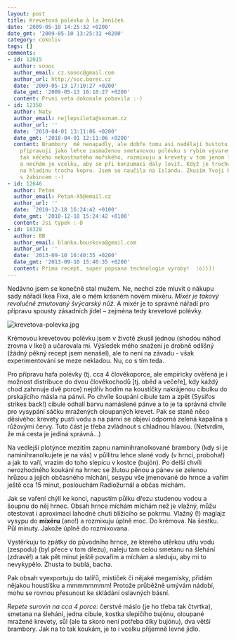 ```yaml
---
layout: post
title: Krevetová polévka à la Jeníček
date: '2009-05-10 14:25:32 +0200'
date_gmt: '2009-05-10 13:25:32 +0200'
category: cokoliv
tags: []
comments:
- id: 12015
  author: soooc
  author_email: cz.soooc@gmail.com
  author_url: http://soc.borec.cz
  date: '2009-05-13 17:10:27 +0200'
  date_gmt: '2009-05-13 16:10:27 +0200'
  content: Prvni veta dokonale pobavila :-)
- id: 12350
  author: Naty
  author_email: nejlepsileta@seznam.cz
  author_url: ''
  date: '2010-04-01 13:11:06 +0200'
  date_gmt: '2010-04-01 12:11:06 +0200'
  content: Brambory  mě nenapadly, ale dobře tomu asi nadělají hustotu a množství.  Osobně
    připravuji jako lehce zasmaženou smetanovou polévku s rybím vývarem z tresky nebo
    tak něčeho nekostnatého mořského, rozmixuju a krevety v tom jenom lehce povařím
    a nechám je vcelku, aby se při konzumaci daly lovit. Když je trochu kopru, mrsknu
    na hladinu trochu kopru. Jsem se naučila na Islandu. Zkusím Tvoji bramborovku
    s žabincem :-)
- id: 12646
  author: Petan
  author_email: Petan-X5@email.cz
  author_url: ''
  date: '2010-12-18 16:24:42 +0100'
  date_gmt: '2010-12-18 15:24:42 +0100'
  content: Jsi týpek :-D
- id: 18328
  author: BB
  author_email: blanka.bouskova@gmail.com
  author_url: ''
  date: '2013-09-10 16:40:35 +0200'
  date_gmt: '2013-09-10 15:40:35 +0200'
  content: Prima recept, super popsana technologie vyroby!  :o))))
---
```

<p>Nedávno jsem se konečně stal mužem. Ne, nechci zde mluvit o nákupu sady nářadí Ikea Fixa, ale o mém krásném novém mixéru. <em>Mixér je takový revolučně zmutovaný švýcarský nůž.</em> A mixér je to správné nářadí pro přípravu spousty zásadních jídel &ndash; zejména tedy krevetové polévky.</p>
<p><img src='%base_url%/assets/wp-uploads/2009/05/krevetova-polevka.jpg' alt='krevetova-polevka.jpg' /></p>
<p>Krémovou krevetovou polévku jsem v životě zkusil jednou (shodou náhod zrovna v Ikei) a učarovala mi. Výsledek mého snažení je drobně odlišný (žádný pěkný recept jsem nenašel), ale to není na závadu - však experimentování se meze nekladou. Nu, co s tím teda.</p>
<p>Pro přípravu hafa polévky (tj. cca 4 člověkoporce, ale empiricky ověřená je i možnost distribuce do dvou člověkochodů [tj. oběd a večeře], kdy každý chod zahrnuje dvě porce) nejdřív hodím na koustíčky nakrájenou cibulku do prskajícího másla na pánvi. Po chvíle šoupání cibule tam a zpět (Sysifos strikes back!) cibule odhalí barvu namáslené pánve a to je ta správná chvíle pro vysypání sáčku mražených oloupaných krevet. Pak se staně něco děsivého: krevety pustí vodu a na pánvi se objeví odporná zelená kapalina s růžovými červy. Tuto část je třeba zvládnout s chladnou hlavou. (Netvrdím, že má cesta je jediná správná...)</p>
<p>Na vedlejší plotýnce mezitím zapnu naminihranolkované brambory (kdy si je naminihranolkujete je na vás) v půllitru lehce slané vody (v hrnci, proboha!) a jak to vaří, vrazím do toho slepicu v kostce (bujón). Po delší chvíli nerozhodného koukání na hrnec se žlutou pěnou a pánev se zelenou hrůzou a jejich občasného míchání, sesypu vše jmenované do hrnce a vařím ještě cca 15 minut, poslouchám Radiožurnál a občas míchám.</p>
<p>Jak se vaření chýlí ke konci, napustím půlku dřezu studenou vodou a šoupnu do něj hrnec. Obsah hrnce míchám míchám než je vlažný, můžu otestovat i aproximaci lahodné chuti blížícího se pokrmu. Vlažný (!) maglajz vysypu do <strong>mixéru</strong> (ano!) a rozmixuju úplně moc. Do krémova. Na šestku. Půl minuty. Jakože úplně do rozmixovana.</p>
<p>Vystěrkuju to zpátky do původního hrnce, ze kterého utěrkou utřu vodu (zespodu) (byl přece v tom dřezu), naleju tam celou smetanu na šlehání (zdravé!) a tak pět minut ještě povařím a míchám a sleduju, aby mi to nevykypělo. Zhusta to bublá, bacha. </p>
<p>Pak obsah vyexportuju do talířů, mističek či nějaké megamisky, přidám nějakou houstíšku a mmmmmmmm! Protože průběžně umývám nádobí, mohu se rovnou přesunout ke skládání oslavných básní.</p>
<p><em>Repete surovin na cca 4 porce:</em> čerstvé máslo (je ho třeba tak čtvrtka), smetana na šlehání, jedna cibule, kostka slepičího bujónu, oloupané mražené krevety, sůl (ale ta skoro není potřeba díky bujónu), dva větší brambory. Jak na to tak koukám, je to i vcelku příjemně levné jídlo.</p>
